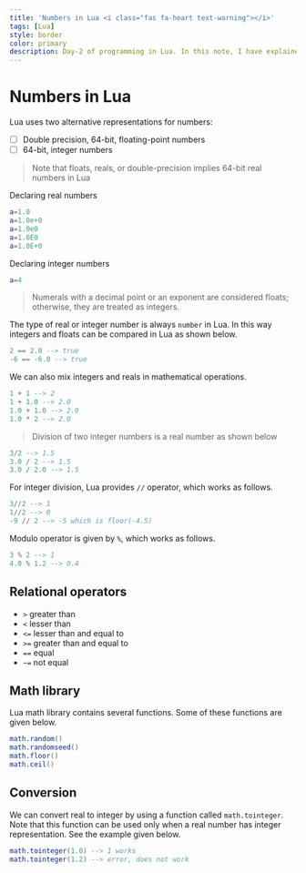 ```yaml
---
title: 'Numbers in Lua <i class="fas fa-heart text-warning"></i>'
tags: [Lua]
style: border
color: primary
description: Day-2 of programming in Lua. In this note, I have explained my understanding about the number system in Lua.
---
```


# Numbers in Lua

Lua uses two alternative representations for numbers:

-   [ ] Double precision, 64-bit, floating-point numbers
-   [ ] 64-bit, integer numbers

> Note that floats, reals, or double-precision implies 64-bit real numbers in Lua

Declaring real numbers

```lua
a=1.0
a=1.0e+0
a=1.0e0
a=1.0E0
a=1.0E+0
```

Declaring integer numbers

```lua
a=4
```

> Numerals with a decimal point or an exponent are considered floats; otherwise, they are treated as integers.

The type of real or integer number is always `number` in Lua. In this way integers and floats can be compared in Lua as shown below.

```lua
2 == 2.0 --> true
-6 == -6.0 --> true
```

We can also mix integers and reals in mathematical operations.

```lua
1 + 1 --> 2
1 + 1.0 --> 2.0
1.0 + 1.0 --> 2.0
1.0 * 2 --> 2.0
```

> Division of two integer numbers is a real number as shown below

```lua
3/2 --> 1.5
3.0 / 2 --> 1.5
3.0 / 2.0 --> 1.5
```

For integer division, Lua provides `//` operator, which works as follows.

```lua
3//2 --> 1
1//2 --> 0
-9 // 2 --> -5 which is floor(-4.5)
```

Modulo operator is given by `%`, which works as follows.

```lua
3 % 2 --> 1
4.0 % 1.2 --> 0.4
```

## Relational operators

-   `>` greater than
-   `<` lesser than
-   `<=` lesser than and equal to
-   `>=` greater than and equal to
-   `==` equal
-   `~=` not equal

## Math library

Lua math library contains several functions. Some of these functions are given below.

```lua
math.random()
math.randomseed()
math.floor()
math.ceil()
```

## Conversion

We can convert real to integer by using a function called `math.tointeger`. Note that this function can be used only when a real number has integer representation. See the example given below.

```lua
math.tointeger(1.0) --> 1 works
math.tointeger(1.2) --> error, does not work
```